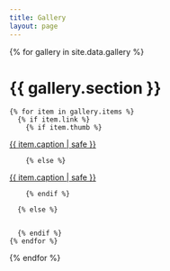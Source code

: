 ```yaml
---
title: Gallery
layout: page
---
```



{% for gallery in site.data.gallery %}
  <div class="gallery">
  <h1>{{ gallery.section }}</h1>
  
    {% for item in gallery.items %}
      {% if item.link %}
        {% if item.thumb %}

  <a rel="gallery_group" class="mask waves-effect" title="{{ item.link }}" href="{{ item.link }}">
  <img alt="" src="{{ item.thumb }}">
  <figcaption markdown="1">{{ item.caption | safe }}</figcaption>
  </a>

        {% else %}

  <a rel="gallery_group" class="mask waves-effect" title="{{ item.link }}" href="{{ item.link }}">
  <img alt="" src="{{ item.link }}">
  <figcaption markdown="1">{{ item.caption | safe }}</figcaption>
  </a>
  
        {% endif %}

      {% else %}
      
  <a rel="gallery_group" class="mask waves-effect" title="{{ item.link }}" href="{{ item }}">
  <img alt="" src="{{ item }}">
  </a>
  
      {% endif %}
    {% endfor %}
  </div>
{% endfor %}